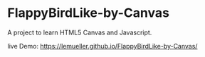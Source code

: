 # FlappyBirdLike-by-Canvas

A project to learn HTML5 Canvas and Javascript.

live Demo: https://lemueller.github.io/FlappyBirdLike-by-Canvas/
